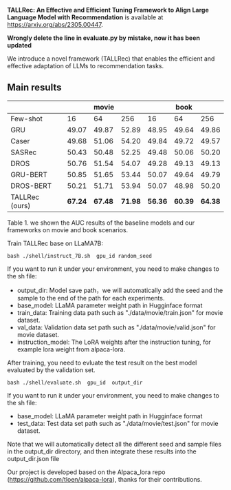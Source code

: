 **TALLRec: An Effective and Efficient Tuning Framework to Align Large Language Model with Recommendation** is available at https://arxiv.org/abs/2305.00447.

**Wrongly delete the line in evaluate.py by mistake, now it has been updated**

We introduce a novel framework (TALLRec) that enables the efficient and effective adaptation of LLMs to recommendation tasks.

## Main results
|                                 |  |movie |  ||   book |  |
|-------------------------------                  | ----- | ----- | ----- | ----- | ----- | ----- |
| Few-shot                          | 16     | 64     | 256 | 16 | 64 | 256 |
| GRU                             | 49.07 | 49.87 | 52.89 | 48.95 | 49.64 | 49.86 |
| Caser                           | 49.68 | 51.06 | 54.20 | 49.84 | 49.72 | 49.57 |
| SASRec                          | 50.43  | 50.48 | 52.25 | 49.48 | 50.06 | 50.20 |
| DROS                            | 50.76    | 51.54  | 54.07 | 49.28 | 49.13 | 49.13 |
| GRU-BERT                         | 50.85  | 51.65 | 53.44 | 50.07 | 49.64 | 49.79 |
| DROS-BERT                         | 50.21  | 51.71 | 53.94 | 50.07 | 48.98 | 50.20 |
| TALLRec (ours)               | **67.24** | **67.48** | **71.98** | **56.36** | **60.39** | **64.38** |

Table 1. we shown the AUC results of the baseline models and our frameworks on movie and book scenarios.

Train TALLRec base on LLaMA7B:
```
bash ./shell/instruct_7B.sh  gpu_id random_seed
```
If you want to run it under your environment, you need to make changes to the sh file:
- output_dir: Model save path，we will automatically add the seed and the sample to the end of the path for each experiments.
- base_model: LLaMA parameter weight path in Hugginface format
- train_data:  Training data path such as "./data/movie/train.json" for movie dataset.
- val_data: Validation data set path such as "./data/movie/valid.json" for movie dataset.
- instruction_model: The LoRA weights after the instruction tuning, for example lora weight from alpaca-lora.

After training, you need to evluate the test result on the best model evaluated by the validation set.
```
bash ./shell/evaluate.sh  gpu_id  output_dir
```
If you want to run it under your environment, you need to make changes to the sh file:
- base_model: LLaMA parameter weight path in Hugginface format
- test_data: Test data set path such as "./data/movie/test.json" for movie dataset.

Note that we will automatically detect all the different seed and sample files in the output_dir directory, and then integrate these results into the output_dir.json file

Our project is developed based on the Alpaca_lora repo (https://github.com/tloen/alpaca-lora), thanks for their contributions.

